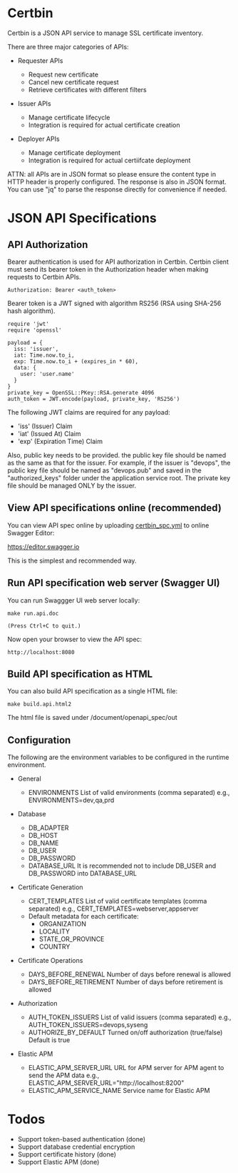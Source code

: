 # Certbin

Certbin is a JSON API service to manage SSL certificate inventory.

There are three major categories of APIs:

  * Requester APIs
    * Request new certificate
    * Cancel new certificate request
    * Retrieve certificates with different filters

  * Issuer APIs
    * Manage certificate lifecycle
    * Integration is required for actual certificate creation

  * Deployer APIs
    * Manage certificate deployment
    * Integration is required for actual certiifcate deployment


ATTN: all APIs are in JSON format so please ensure the content type in HTTP header is properly configured. The response is also in JSON format. You can use "jq" to parse the response directly for convenience if needed.

# JSON API Specifications

## API Authorization

Bearer authentication is used for API authorization in Certbin. Certbin client must send its bearer token in the Authorization header when making requests to Certbin APIs.

```
Authorization: Bearer <auth_token>
```

Bearer token is a JWT signed with algorithm RS256 (RSA using SHA-256 hash algorithm).

```
require 'jwt'
require 'openssl'

payload = {
  iss: 'issuer',
  iat: Time.now.to_i,
  exp: Time.now.to_i + (expires_in * 60),
  data: {
    user: 'user.name'
  }
}
private_key = OpenSSL::PKey::RSA.generate 4096
auth_token = JWT.encode(payload, private_key, 'RS256')
```

The following JWT claims are required for any payload:

  * 'iss' (Issuer) Claim
  * 'iat' (Issued At) Claim
  * 'exp' (Expiration Time) Claim

Also, public key needs to be provided. the public key file should be named as the same as that for the issuer. For example, if the issuer is "devops", the public key file should be named as "devops.pub" and saved in the "authorized_keys" folder under the application service root. The private key file should be managed ONLY by the issuer.

## View API specifications online (recommended)

You can view API spec online by uploading [certbin_spc.yml](/document/openapi_spec/certbin_openapi.yaml) to online Swagger Editor:

https://editor.swagger.io

This is the simplest and recommended way.

## Run API specification web server (Swagger UI)

You can run Swaggger UI web server locally:

```
make run.api.doc

(Press Ctrl+C to quit.)
```

Now open your browser to view the API spec:

```
http://localhost:8080
```

## Build API specification as HTML

You can also build API specification as a single HTML file:

```
make build.api.html2
```

The html file is saved under /document/openapi_spec/out

## Configuration

The following are the environment variables to be configured in the runtime environment.

  * General
    * ENVIRONMENTS
      List of valid environments (comma separated)
      e.g., ENVIRONMENTS=dev,qa,prd

  * Database
    * DB_ADAPTER
    * DB_HOST
    * DB_NAME
    * DB_USER
    * DB_PASSWORD
    * DATABASE_URL
      It is recommended not to include DB_USER and DB_PASSWORD into DATABASE_URL
    
  * Certificate Generation
    * CERT_TEMPLATES
      List of valid certificate templates (comma separated)
      e.g., CERT_TEMPLATES=webserver,appserver
    * Default metadata for each certificate:
      * ORGANIZATION
      * LOCALITY
      * STATE_OR_PROVINCE
      * COUNTRY
  
  * Certificate Operations 
    * DAYS_BEFORE_RENEWAL
      Number of days before renewal is allowed
    * DAYS_BEFORE_RETIREMENT
      Number of days before retirement is allowed

  * Authorization
    * AUTH_TOKEN_ISSUERS
      List of valid issuers (comma separated)
      e.g., AUTH_TOKEN_ISSUERS=devops,syseng
    * AUTHORIZE_BY_DEFAULT
      Turned on/off authorization (true/false)
      Default is true
  
  * Elastic APM
    * ELASTIC_APM_SERVER_URL
      URL for APM server for APM agent to send the APM data
      e.g., ELASTIC_APM_SERVER_URL="http://localhost:8200"
    * ELASTIC_APM_SERVICE_NAME
      Service name for Elastic APM

# Todos

  * Support token-based authentication (done)
  * Support database credential encryption
  * Support certificate history (done)
  * Support Elastic APM (done)
